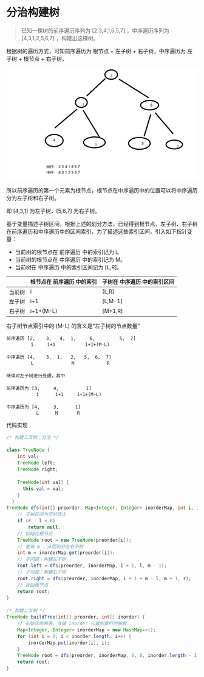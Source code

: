 # 分治构建树

> 已知一棵树的前序遍历序列为 [2,3,4,1,6,5,7] ，中序遍历序列为 [4,3,1,2,5,6,7] ，构建出这棵树。

根据树的遍历方式，可知前序遍历为 根节点 + 左子树 + 右子树，中序遍历为 左子树 + 根节点 + 右子树。

![img.png](../assets/img.png)

所以前序遍历的第一个元素为根节点，根节点在中序遍历中的位置可以将中序遍历分为左子树和右子树。

即 [4,3,1] 为左子树，[5,6,7] 为右子树。

基于变量描述子树区间，根据上述的划分方法，已经得到根节点、左子树、右子树在前序遍历和中序遍历中的区间索引，为了描述这些索引区间，引入如下指针变量：

- 当前树的根节点在 前序遍历 中的索引记为 i。
- 当前树的根节点在 中序遍历 中的索引记为 M。
- 当前树在 中序遍历 中的索引区间记为 [L,R]。

|     | 根节点在 前序遍历 中的索引 | 子树在 中序遍历 中的索引区间 |
|-----|----------------|-----------------|
| 当前树 | i              | [L,R]           |
| 左子树 | i+1            | [L,M-1]         |
| 右子树 | i+1+(M-L)      | [M+1,R]         |

右子树节点索引中的 (M-L) 的含义是“左子树的节点数量”

```
前序遍历 [2,    3,   4,  1,     6,         5,  7]
         i     i+1           i+1+(M-L) 
         
中序遍历 [4,    3,  1,   2,   5,  6,  7]
         L              M            R

继续对左子树进行处理，其中

前序遍历为 [3,     4,          1]
           i      i+1     i+1+(M-L)

中序遍历为 [4,     3,      1]
           L      M       R
```

代码实现

```java
/* 构建二叉树：分治 */

class TreeNode {
    int val;
    TreeNode left;
    TreeNode right;

    TreeNode(int val) {
      this.val = val;
    }
  }
TreeNode dfs(int[] preorder, Map<Integer, Integer> inorderMap, int i, int l, int r) {
    // 子树区间为空时终止
    if (r - l < 0)
        return null;
    // 初始化根节点
    TreeNode root = new TreeNode(preorder[i]);
    // 查询 m ，从而划分左右子树
    int m = inorderMap.get(preorder[i]);
    // 子问题：构建左子树
    root.left = dfs(preorder, inorderMap, i + 1, l, m - 1);
    // 子问题：构建右子树
    root.right = dfs(preorder, inorderMap, i + 1 + m - l, m + 1, r);
    // 返回根节点
    return root;
}

/* 构建二叉树 */
TreeNode buildTree(int[] preorder, int[] inorder) {
    // 初始化哈希表，存储 inorder 元素到索引的映射
    Map<Integer, Integer> inorderMap = new HashMap<>();
    for (int i = 0; i < inorder.length; i++) {
        inorderMap.put(inorder[i], i);
    }
    TreeNode root = dfs(preorder, inorderMap, 0, 0, inorder.length - 1);
    return root;
}
```
